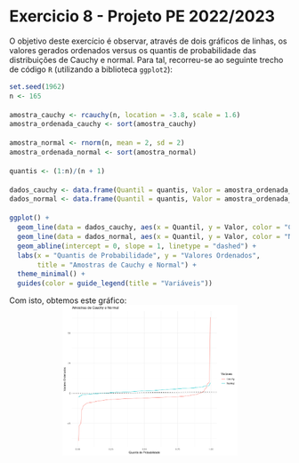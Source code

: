 # Exercicio 8 - Projeto PE 2022/2023

O objetivo deste exercício é observar, através de dois gráficos de linhas, os valores gerados ordenados versus os quantis de probabilidade das distribuições de Cauchy e normal. Para tal, recorreu-se ao seguinte trecho de código `R` (utilizando a biblioteca ```ggplot2```):

```r
set.seed(1962)
n <- 165

amostra_cauchy <- rcauchy(n, location = -3.8, scale = 1.6)
amostra_ordenada_cauchy <- sort(amostra_cauchy)

amostra_normal <- rnorm(n, mean = 2, sd = 2)
amostra_ordenada_normal <- sort(amostra_normal)

quantis <- (1:n)/(n + 1)

dados_cauchy <- data.frame(Quantil = quantis, Valor = amostra_ordenada_cauchy)
dados_normal <- data.frame(Quantil = quantis, Valor = amostra_ordenada_normal)

ggplot() +
  geom_line(data = dados_cauchy, aes(x = Quantil, y = Valor, color = "Cauchy"), linetype = "solid") +
  geom_line(data = dados_normal, aes(x = Quantil, y = Valor, color = "Normal"), linetype = "solid") +
  geom_abline(intercept = 0, slope = 1, linetype = "dashed") +
  labs(x = "Quantis de Probabilidade", y = "Valores Ordenados", 
       title = "Amostras de Cauchy e Normal") +
  theme_minimal() +
  guides(color = guide_legend(title = "Variáveis"))
```
Com isto, obtemos este gráfico: <img src="./exercicio8.png" alt="Gráfico Resultante" width="315" style="display: block; margin-left: auto; margin-right: auto;">


